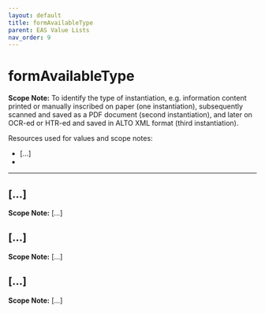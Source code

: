 ```yaml
---
layout: default
title: formAvailableType
parent: EAS Value Lists
nav_order: 9
---
```


# formAvailableType

**Scope Note:**
To identify the type of instantiation, e.g. information content printed or manually inscribed on paper (one instantiation), subsequently scanned and saved as a PDF document (second instantiation), and later on OCR-ed or HTR-ed and saved in ALTO XML format (third instantiation).

Resources used for values and scope notes:
 - [...]
 - 

---

## [...]

**Scope Note:**
[...]

## [...]

**Scope Note:**
[...]

## [...]

**Scope Note:**
[...]
